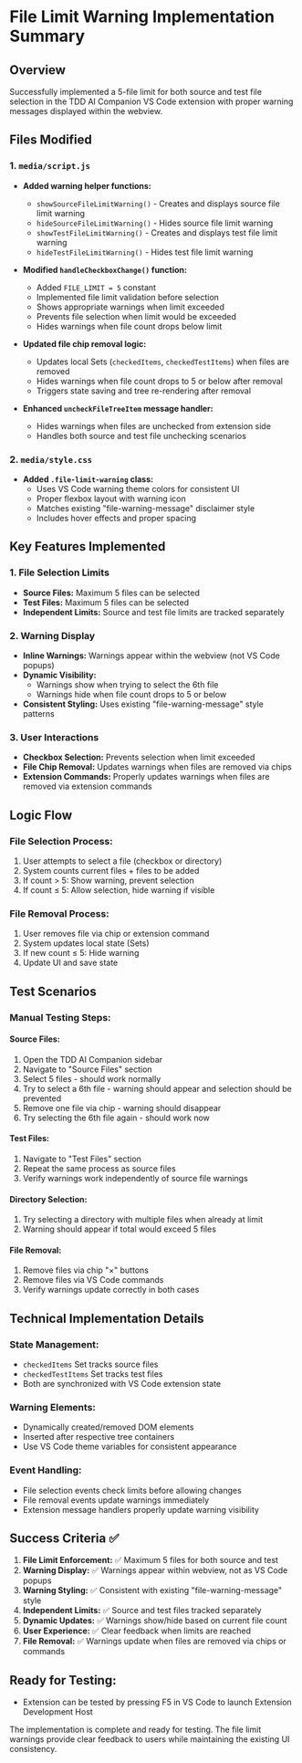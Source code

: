 # File Limit Warning Implementation Summary

## Overview

Successfully implemented a 5-file limit for both source and test file selection in the TDD AI Companion VS Code extension with proper warning messages displayed within the webview.

## Files Modified

### 1. `media/script.js`

- **Added warning helper functions:**

  - `showSourceFileLimitWarning()` - Creates and displays source file limit warning
  - `hideSourceFileLimitWarning()` - Hides source file limit warning
  - `showTestFileLimitWarning()` - Creates and displays test file limit warning
  - `hideTestFileLimitWarning()` - Hides test file limit warning

- **Modified `handleCheckboxChange()` function:**

  - Added `FILE_LIMIT = 5` constant
  - Implemented file limit validation before selection
  - Shows appropriate warnings when limit exceeded
  - Prevents file selection when limit would be exceeded
  - Hides warnings when file count drops below limit

- **Updated file chip removal logic:**

  - Updates local Sets (`checkedItems`, `checkedTestItems`) when files are removed
  - Hides warnings when file count drops to 5 or below after removal
  - Triggers state saving and tree re-rendering after removal

- **Enhanced `uncheckFileTreeItem` message handler:**
  - Hides warnings when files are unchecked from extension side
  - Handles both source and test file unchecking scenarios

### 2. `media/style.css`

- **Added `.file-limit-warning` class:**
  - Uses VS Code warning theme colors for consistent UI
  - Proper flexbox layout with warning icon
  - Matches existing "file-warning-message" disclaimer style
  - Includes hover effects and proper spacing

## Key Features Implemented

### 1. File Selection Limits

- **Source Files:** Maximum 5 files can be selected
- **Test Files:** Maximum 5 files can be selected
- **Independent Limits:** Source and test file limits are tracked separately

### 2. Warning Display

- **Inline Warnings:** Warnings appear within the webview (not VS Code popups)
- **Dynamic Visibility:**
  - Warnings show when trying to select the 6th file
  - Warnings hide when file count drops to 5 or below
- **Consistent Styling:** Uses existing "file-warning-message" style patterns

### 3. User Interactions

- **Checkbox Selection:** Prevents selection when limit exceeded
- **File Chip Removal:** Updates warnings when files are removed via chips
- **Extension Commands:** Properly updates warnings when files are removed via extension commands

## Logic Flow

### File Selection Process:

1. User attempts to select a file (checkbox or directory)
2. System counts current files + files to be added
3. If count > 5: Show warning, prevent selection
4. If count ≤ 5: Allow selection, hide warning if visible

### File Removal Process:

1. User removes file via chip or extension command
2. System updates local state (Sets)
3. If new count ≤ 5: Hide warning
4. Update UI and save state

## Test Scenarios

### Manual Testing Steps:

#### Source Files:

1. Open the TDD AI Companion sidebar
2. Navigate to "Source Files" section
3. Select 5 files - should work normally
4. Try to select a 6th file - warning should appear and selection should be prevented
5. Remove one file via chip - warning should disappear
6. Try selecting the 6th file again - should work now

#### Test Files:

1. Navigate to "Test Files" section
2. Repeat the same process as source files
3. Verify warnings work independently of source file warnings

#### Directory Selection:

1. Try selecting a directory with multiple files when already at limit
2. Warning should appear if total would exceed 5 files

#### File Removal:

1. Remove files via chip "×" buttons
2. Remove files via VS Code commands
3. Verify warnings update correctly in both cases

## Technical Implementation Details

### State Management:

- `checkedItems` Set tracks source files
- `checkedTestItems` Set tracks test files
- Both are synchronized with VS Code extension state

### Warning Elements:

- Dynamically created/removed DOM elements
- Inserted after respective tree containers
- Use VS Code theme variables for consistent appearance

### Event Handling:

- File selection events check limits before allowing changes
- File removal events update warnings immediately
- Extension message handlers properly update warning visibility

## Success Criteria ✅

1. **File Limit Enforcement:** ✅ Maximum 5 files for both source and test
2. **Warning Display:** ✅ Warnings appear within webview, not as VS Code popups
3. **Warning Styling:** ✅ Consistent with existing "file-warning-message" style
4. **Independent Limits:** ✅ Source and test files tracked separately
5. **Dynamic Updates:** ✅ Warnings show/hide based on current file count
6. **User Experience:** ✅ Clear feedback when limits are reached
7. **File Removal:** ✅ Warnings update when files are removed via chips or commands

## Ready for Testing:

- Extension can be tested by pressing F5 in VS Code to launch Extension Development Host

The implementation is complete and ready for testing. The file limit warnings provide clear feedback to users while maintaining the existing UI consistency.
